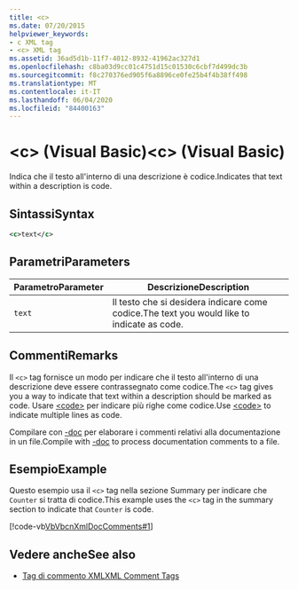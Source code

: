 ```yaml
---
title: <c>
ms.date: 07/20/2015
helpviewer_keywords:
- c XML tag
- <c> XML tag
ms.assetid: 36ad5d1b-11f7-4012-8932-41962ac327d1
ms.openlocfilehash: c8ba03d9cc01c4751d15c01530c6cbf7d499dc3b
ms.sourcegitcommit: f8c270376ed905f6a8896ce0fe25b4f4b38ff498
ms.translationtype: MT
ms.contentlocale: it-IT
ms.lasthandoff: 06/04/2020
ms.locfileid: "84400163"
---
```

# <a name="c-visual-basic"></a><span data-ttu-id="42952-101">\<c> (Visual Basic)</span><span class="sxs-lookup"><span data-stu-id="42952-101">\<c> (Visual Basic)</span></span>
<span data-ttu-id="42952-102">Indica che il testo all'interno di una descrizione è codice.</span><span class="sxs-lookup"><span data-stu-id="42952-102">Indicates that text within a description is code.</span></span>  
  
## <a name="syntax"></a><span data-ttu-id="42952-103">Sintassi</span><span class="sxs-lookup"><span data-stu-id="42952-103">Syntax</span></span>  
  
```xml  
<c>text</c>  
```  
  
## <a name="parameters"></a><span data-ttu-id="42952-104">Parametri</span><span class="sxs-lookup"><span data-stu-id="42952-104">Parameters</span></span>  
  
|<span data-ttu-id="42952-105">Parametro</span><span class="sxs-lookup"><span data-stu-id="42952-105">Parameter</span></span>|<span data-ttu-id="42952-106">Descrizione</span><span class="sxs-lookup"><span data-stu-id="42952-106">Description</span></span>|  
|---|---|  
|`text`|<span data-ttu-id="42952-107">Il testo che si desidera indicare come codice.</span><span class="sxs-lookup"><span data-stu-id="42952-107">The text you would like to indicate as code.</span></span>|  
  
## <a name="remarks"></a><span data-ttu-id="42952-108">Commenti</span><span class="sxs-lookup"><span data-stu-id="42952-108">Remarks</span></span>  
 <span data-ttu-id="42952-109">Il `<c>` tag fornisce un modo per indicare che il testo all'interno di una descrizione deve essere contrassegnato come codice.</span><span class="sxs-lookup"><span data-stu-id="42952-109">The `<c>` tag gives you a way to indicate that text within a description should be marked as code.</span></span> <span data-ttu-id="42952-110">Usare [\<code>](code.md) per indicare più righe come codice.</span><span class="sxs-lookup"><span data-stu-id="42952-110">Use [\<code>](code.md) to indicate multiple lines as code.</span></span>  
  
 <span data-ttu-id="42952-111">Compilare con [-doc](../../reference/command-line-compiler/doc.md) per elaborare i commenti relativi alla documentazione in un file.</span><span class="sxs-lookup"><span data-stu-id="42952-111">Compile with [-doc](../../reference/command-line-compiler/doc.md) to process documentation comments to a file.</span></span>  
  
## <a name="example"></a><span data-ttu-id="42952-112">Esempio</span><span class="sxs-lookup"><span data-stu-id="42952-112">Example</span></span>  
 <span data-ttu-id="42952-113">Questo esempio usa il `<c>` tag nella sezione Summary per indicare che `Counter` si tratta di codice.</span><span class="sxs-lookup"><span data-stu-id="42952-113">This example uses the `<c>` tag in the summary section to indicate that `Counter` is code.</span></span>  
  
 [!code-vb[VbVbcnXmlDocComments#1](~/samples/snippets/visualbasic/VS_Snippets_VBCSharp/VbVbcnXmlDocComments/VB/Class1.vb#1)]  
  
## <a name="see-also"></a><span data-ttu-id="42952-114">Vedere anche</span><span class="sxs-lookup"><span data-stu-id="42952-114">See also</span></span>

- [<span data-ttu-id="42952-115">Tag di commento XML</span><span class="sxs-lookup"><span data-stu-id="42952-115">XML Comment Tags</span></span>](index.md)
